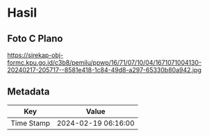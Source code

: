 # Hasil

## Foto C Plano

https://sirekap-obj-formc.kpu.go.id/c3b8/pemilu/ppwp/16/71/07/10/04/1671071004130-20240217-205717--8581e418-1c84-49d8-a297-65330b80a942.jpg


## Metadata

| Key        | Value               |
| ---------- | ------------------- |
| Time Stamp | 2024-02-19 06:16:00 |



